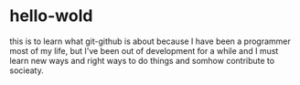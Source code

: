 # hello-wold
this is to learn what git-github is about
because I have been a programmer most of my life, but I've been out of development for a while and I must learn new ways and right ways to do things and somhow contribute to socieaty.
